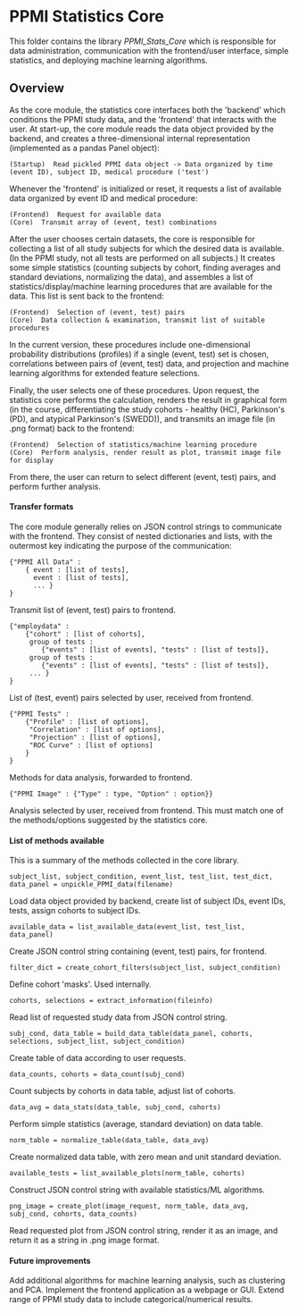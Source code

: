 PPMI Statistics Core
====================

This folder contains the library *PPMI_Stats_Core* which is responsible for data administration, communication with the frontend/user interface, simple statistics, and deploying machine learning algorithms.

## Overview

As the core module, the statistics core interfaces both the 'backend' which conditions the PPMI study data, and the 'frontend' that interacts with the user.  At start-up, the core module reads the data object provided by the backend, and creates a three-dimensional internal representation (implemented as a pandas Panel object):

	(Startup)  Read pickled PPMI data object -> Data organized by time (event ID), subject ID, medical procedure ('test')

Whenever the 'frontend' is initialized or reset, it requests a list of available data organized by event ID and medical procedure:

	(Frontend)  Request for available data
	(Core)  Transmit array of (event, test) combinations

After the user chooses certain datasets, the core is responsible for collecting a list of all study subjects for which the desired data is available.  (In the PPMI study, not all tests are performed on all subjects.)  It creates some simple statistics (counting subjects by cohort, finding averages and standard deviations, normalizing the data), and assembles a list of statistics/display/machine learning procedures that are available for the data.  This list is sent back to the frontend:

	(Frontend)  Selection of (event, test) pairs
	(Core)  Data collection & examination, transmit list of suitable procedures

In the current version, these procedures include one-dimensional probability distributions (profiles) if a single (event, test) set is chosen, correlations between pairs of (event, test) data, and projection and machine learning algorithms for extended feature selections.

Finally, the user selects one of these procedures.  Upon request, the statistics core performs the calculation, renders the result in graphical form (in the course, differentiating the study cohorts - healthy (HC), Parkinson's (PD), and atypical Parkinson's (SWEDD)), and transmits an image file (in .png format) back to the frontend:

	(Frontend)  Selection of statistics/machine learning procedure
	(Core)  Perform analysis, render result as plot, transmit image file for display

From there, the user can return to select different (event, test) pairs, and perform further analysis.

####  Transfer formats

The core module generally relies on JSON control strings to communicate with the frontend.  They consist of nested dictionaries and lists, with the outermost key indicating the purpose of the communication:

	{"PPMI All Data" : 
		{ event : [list of tests], 
		  event : [list of tests], 
		  ... }
	}

Transmit list of (event, test) pairs to frontend.

	{"employdata" : 
		{"cohort" : [list of cohorts], 
		 group of tests : 
		 	{"events" : [list of events], "tests" : [list of tests]},
		 group of tests : 
		 	{"events" : [list of events], "tests" : [list of tests]},
		 ... }
	}

List of (test, event) pairs selected by user, received from frontend.

	{"PPMI Tests" : 
		{"Profile" : [list of options],
		 "Correlation" : [list of options],
		 "Projection" : [list of options],
		 "ROC Curve" : [list of options]
		}
	}

Methods for data analysis, forwarded to frontend.

	{"PPMI Image" : {"Type" : type, "Option" : option}}

Analysis selected by user, received from frontend.  This must match one of the methods/options suggested by the statistics core.

#### List of methods available

This is a summary of the methods collected in the core library.

	subject_list, subject_condition, event_list, test_list, test_dict, data_panel = unpickle_PPMI_data(filename)

Load data object provided by backend, create list of subject IDs, event IDs, tests, assign cohorts to subject IDs.

	available_data = list_available_data(event_list, test_list, data_panel)

Create JSON control string containing (event, test) pairs, for frontend.

	filter_dict = create_cohort_filters(subject_list, subject_condition)

Define cohort 'masks'.  Used internally.

	cohorts, selections = extract_information(fileinfo)

Read list of requested study data from JSON control string.

	subj_cond, data_table = build_data_table(data_panel, cohorts, selections, subject_list, subject_condition)

Create table of data according to user requests.

	data_counts, cohorts = data_count(subj_cond)

Count subjects by cohorts in data table, adjust list of cohorts.

	data_avg = data_stats(data_table, subj_cond, cohorts)

Perform simple statistics (average, standard deviation) on data table.

	norm_table = normalize_table(data_table, data_avg)

Create normalized data table, with zero mean and unit standard deviation.

	available_tests = list_available_plots(norm_table, cohorts)

Construct JSON control string with available statistics/ML algorithms.

	png_image = create_plot(image_request, norm_table, data_avg, subj_cond, cohorts, data_counts)

Read requested plot from JSON control string, render it as an image, and return it as a string in .png image format.

#### Future improvements

Add additional algorithms for machine learning analysis, such as clustering and PCA.  Implement the frontend application as a webpage or GUI.  Extend range of PPMI study data to include categorical/numerical results.
